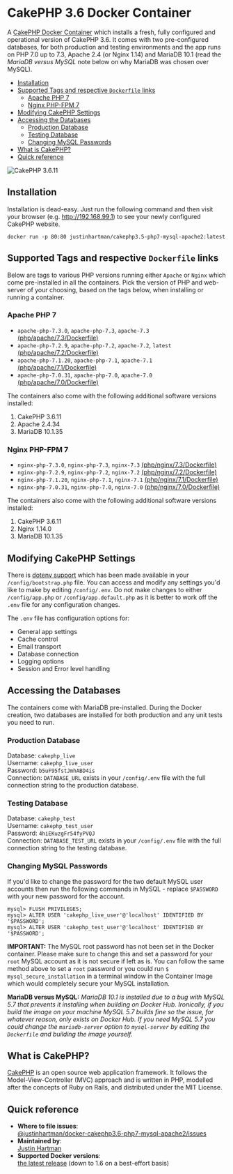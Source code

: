# CakePHP 3.6 Docker Container

A [CakePHP Docker Container][docker] which installs a fresh, fully configured
and operational version of CakePHP 3.6. It comes with two pre-configured
databases, for both production and testing environments and the app runs on PHP
7.0 up to 7.3, Apache 2.4 (or Nginx 1.14) and MariaDB 10.1 (read the _MariaDB
versus MySQL_ note below on why MariaDB was chosen over MySQL).

<!-- TOC START min:2 max:6 link:true update:true -->
- [Installation](#installation)
- [Supported Tags and respective `Dockerfile` links](#supported-tags-and-respective-dockerfile-links)
    - [Apache PHP 7](#apache-php-7)
    - [Nginx PHP-FPM 7](#nginx-php-fpm-7)
- [Modifying CakePHP Settings](#modifying-cakephp-settings)
- [Accessing the Databases](#accessing-the-databases)
    - [Production Database](#production-database)
    - [Testing Database](#testing-database)
    - [Changing MySQL Passwords](#changing-mysql-passwords)
- [What is CakePHP?](#what-is-cakephp)
- [Quick reference](#quick-reference)

<!-- TOC END -->
![CakePHP 3.6.11][screenshot]

## Installation

Installation is dead-easy. Just run the following command and then visit
your browser (e.g. http://192.168.99.1) to see your newly configured CakePHP
website.

```docker
docker run -p 80:80 justinhartman/cakephp3.5-php7-mysql-apache2:latest
```

## Supported Tags and respective `Dockerfile` links

Below are tags to various PHP versions running either `Apache` or `Nginx` which
come pre-installed in all the containers. Pick the version of PHP and web-server
of your choosing, based on the tags below, when installing or running a
container.

### Apache PHP 7

- `apache-php-7.3.0`, `apache-php-7.3`, `apache-7.3` [(php/apache/7.3/Dockerfile)][apache-7.3]
- `apache-php-7.2.9`, `apache-php-7.2`, `apache-7.2`, `latest` [(php/apache/7.2/Dockerfile)][apache-7.2]
- `apache-php-7.1.20`, `apache-php-7.1`, `apache-7.1` [(php/apache/7.1/Dockerfile)][apache-7.1]
- `apache-php-7.0.31`, `apache-php-7.0`, `apache-7.0` [(php/apache/7.0/Dockerfile)][apache-7.0]

The containers also come with the following additional software versions
installed:

1. CakePHP 3.6.11
1. Apache 2.4.34
1. MariaDB 10.1.35

### Nginx PHP-FPM 7

- `nginx-php-7.3.0`, `nginx-php-7.3`, `nginx-7.3` [(php/nginx/7.3/Dockerfile)][nginx-7.3]
- `nginx-php-7.2.9`, `nginx-php-7.2`, `nginx-7.2` [(php/nginx/7.2/Dockerfile)][nginx-7.2]
- `nginx-php-7.1.20`, `nginx-php-7.1`, `nginx-7.1` [(php/nginx/7.1/Dockerfile)][nginx-7.1]
- `nginx-php-7.0.31`, `nginx-php-7.0`, `nginx-7.0` [(php/nginx/7.0/Dockerfile)][nginx-7.0]

The containers also come with the following additional software versions
installed:

1. CakePHP 3.6.11
1. Nginx 1.14.0
1. MariaDB 10.1.35

## Modifying CakePHP Settings

There is [dotenv support][dotenv] which has been made available in your
`/config/bootstrap.php` file. You can access and modify any settings you'd like
to make by editing `/config/.env`. Do not make changes to either
`/config/app.php` or `/config/app.default.php` as it is better to work off the
`.env` file for any configuration changes.

The `.env` file has configuration options for:

- General app settings
- Cache control
- Email transport
- Database connection
- Logging options
- Session and Error level handling

## Accessing the Databases

The containers come with MariaDB pre-installed. During the Docker creation, two
databases are installed for both production and any unit tests you need to run.

### Production Database

Database: `cakephp_live`  
Username: `cakephp_live_user`  
Password: `b5uF95fstJmhABD4is`  
Connection: `DATABASE_URL` exists in your `/config/.env` file with the full
connection string to the production database.

### Testing Database

Database: `cakephp_test`  
Username: `cakephp_test_user`  
Password: `4hiEKuzgFr54fyPVQJ`  
Connection: `DATABASE_TEST_URL` exists in your `/config/.env` file with the full
connection string to the testing database.

### Changing MySQL Passwords

If you'd like to change the password for the two default MySQL user accounts
then run the following commands in MySQL - replace `$PASSWORD` with your new
password for the account.

```mysql
mysql> FLUSH PRIVILEGES;
mysql> ALTER USER 'cakephp_live_user'@'localhost' IDENTIFIED BY '$PASSWORD';
mysql> ALTER USER 'cakephp_test_user'@'localhost' IDENTIFIED BY '$PASSWORD';
```

**IMPORTANT:** The MySQL root password has not been set in the Docker container.
Please make sure to change this and set a password for your `root` MySQL
account as it is not secure if left as is. You can follow the same method above
to set a `root` password or you could run `$ mysql_secure_installation` in a
terminal window in the Container Image which would completely secure your
MySQL installation.

**MariaDB versus MySQL:** _MariaDB 10.1 is installed due to a bug with MySQL 5.7
that prevents it installing when building on Docker Hub. Ironically, if you
build the image on your machine MySQL 5.7 builds fine so the issue, for whatever
reason, only exists on Docker Hub. If you need MySQL 5.7 you could change the
`mariadb-server` option to `mysql-server` by editing the `Dockerfile`
and building the image yourself._

## What is CakePHP?

[CakePHP][cakephp] is an open source web application framework. It follows the
Model-View-Controller (MVC) approach and is written in PHP, modelled after the
concepts of Ruby on Rails, and distributed under the MIT License.

## Quick reference

- **Where to file issues**:  
  [@justinhartman/docker-cakephp3.6-php7-mysql-apache2/issues][issues]
- **Maintained by**:  
  [Justin Hartman][justinhartman]
- **Supported Docker versions**:  
  [the latest release][releases] (down to 1.6 on a best-effort basis)

[screenshot]: https://raw.githubusercontent.com/justinhartman/docker-cakephp3.6-php7-mysql-apache2/master/cakephp_3.6.11.png
[cakephp]: http://cakephp.org
[docker]: https://hub.docker.com/r/justinhartman/cakephp3.5-php7-mysql-apache2/
[dotenv]: https://github.com/josegonzalez/php-dotenv
[justinhartman]: https://github.com/justinhartman
[issues]: https://github.com/justinhartman/docker-cakephp3.6-php7-mysql-apache2/issues
[releases]: https://github.com/docker/docker-ce/releases/latest
[apache-7.3]: https://github.com/justinhartman/docker-cakephp3.5-php7-mysql-apache2/blob/31b8ee0fb796e6c5d43c9f78f6536b77dbbfc04b/php/apache/7.3/Dockerfile
[apache-7.2]: https://github.com/justinhartman/docker-cakephp3.5-php7-mysql-apache2/blob/31b8ee0fb796e6c5d43c9f78f6536b77dbbfc04b/php/apache/7.2/Dockerfile
[apache-7.1]: https://github.com/justinhartman/docker-cakephp3.5-php7-mysql-apache2/blob/31b8ee0fb796e6c5d43c9f78f6536b77dbbfc04b/php/apache/7.1/Dockerfile
[apache-7.0]: https://github.com/justinhartman/docker-cakephp3.5-php7-mysql-apache2/blob/31b8ee0fb796e6c5d43c9f78f6536b77dbbfc04b/php/apache/7.0/Dockerfile
[nginx-7.3]: https://github.com/justinhartman/docker-cakephp3.5-php7-mysql-apache2/blob/31b8ee0fb796e6c5d43c9f78f6536b77dbbfc04b/php/nginx/7.3/Dockerfile
[nginx-7.2]: https://github.com/justinhartman/docker-cakephp3.5-php7-mysql-apache2/blob/31b8ee0fb796e6c5d43c9f78f6536b77dbbfc04b/php/nginx/7.2/Dockerfile
[nginx-7.1]: https://github.com/justinhartman/docker-cakephp3.5-php7-mysql-apache2/blob/31b8ee0fb796e6c5d43c9f78f6536b77dbbfc04b/php/nginx/7.1/Dockerfile
[nginx-7.0]: https://github.com/justinhartman/docker-cakephp3.5-php7-mysql-apache2/blob/31b8ee0fb796e6c5d43c9f78f6536b77dbbfc04b/php/nginx/7.0/Dockerfile
